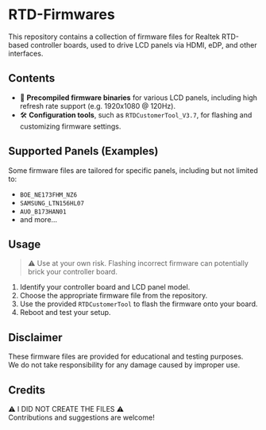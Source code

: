 # RTD-Firmwares

This repository contains a collection of firmware files for Realtek RTD-based controller boards, used to drive LCD panels via HDMI, eDP, and other interfaces.

## Contents

- 💾 **Precompiled firmware binaries** for various LCD panels, including high refresh rate support (e.g. 1920x1080 @ 120Hz).
- 🛠️ **Configuration tools**, such as `RTDCustomerTool_V3.7`, for flashing and customizing firmware settings.

## Supported Panels (Examples)

Some firmware files are tailored for specific panels, including but not limited to:

- `BOE_NE173FHM_NZ6`
- `SAMSUNG_LTN156HL07`
- `AUO_B173HAN01`
- and more...

## Usage

> ⚠️ Use at your own risk. Flashing incorrect firmware can potentially brick your controller board.

1. Identify your controller board and LCD panel model.
2. Choose the appropriate firmware file from the repository.
3. Use the provided `RTDCustomerTool` to flash the firmware onto your board.
4. Reboot and test your setup.

## Disclaimer

These firmware files are provided for educational and testing purposes.  
We do not take responsibility for any damage caused by improper use.

## Credits

⚠️ I DID NOT CREATE THE FILES ⚠️  
Contributions and suggestions are welcome!

